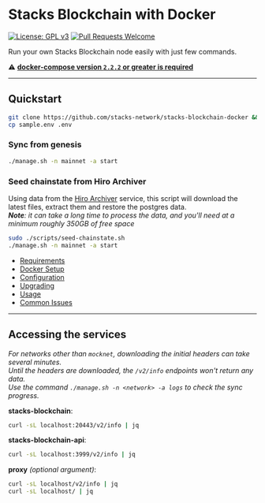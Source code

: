# Stacks Blockchain with Docker

[![License: GPL v3](https://img.shields.io/badge/License-GPLv3-blue.svg)](https://www.gnu.org/licenses/gpl-3.0)
[![Pull Requests Welcome](https://img.shields.io/badge/PRs-welcome-brightgreen.svg?style=flat)](http://makeapullrequest.com)

Run your own Stacks Blockchain node easily with just few commands.

⚠️ **[docker-compose version `2.2.2` or greater is required](./docs/docker.md)**

---

## Quickstart

```bash
git clone https://github.com/stacks-network/stacks-blockchain-docker && cd stacks-blockchain-docker
cp sample.env .env
```

### Sync from genesis

```bash
./manage.sh -n mainnet -a start
```

### Seed chainstate from Hiro Archiver

Using data from the [Hiro Archiver](https://docs.hiro.so/hiro-archive) service, this script will download the latest files, extract them and restore the postgres data. \
_**Note**: it can take a long time to process the data, and you'll need at a minimum roughly 350GB of free space_

```bash
sudo ./scripts/seed-chainstate.sh
./manage.sh -n mainnet -a start
```

- [Requirements](./docs/requirements.md)
- [Docker Setup](./docs/docker.md)
- [Configuration](./docs/config.md)
- [Upgrading](./docs/upgrade.md)
- [Usage](./docs/usage.md)
- [Common Issues](./docs/issues.md)

---

## Accessing the services

_For networks other than `mocknet`, downloading the initial headers can take several minutes. \
Until the headers are downloaded, the `/v2/info` endpoints won't return any data. \
Use the command `./manage.sh -n <network> -a logs` to check the sync progress._

**stacks-blockchain**:

```bash
curl -sL localhost:20443/v2/info | jq
```

**stacks-blockchain-api**:

```bash
curl -sL localhost:3999/v2/info | jq
```

**proxy** _(optional argument)_:

```bash
curl -sL localhost/v2/info | jq
curl -sL localhost/ | jq
```

